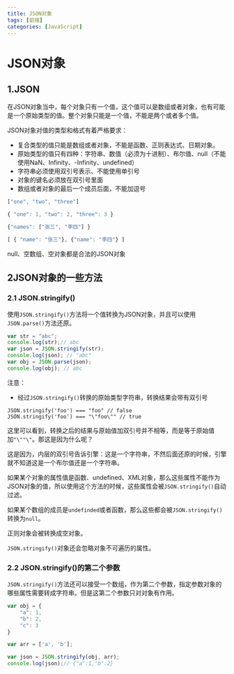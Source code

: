 ```yaml
---
title: JSON对象
tags: [前端]
categories: [JavaScript]
---
```

# JSON对象
## 1.JSON

在JSON对象当中，每个对象只有一个值，这个值可以是数组或者对象，也有可能是一个原始类型的值。整个对象只能是一个值，不能是两个或者多个值。

JSON对象对值的类型和格式有着严格要求：

- 复合类型的值只能是数组或者对象，不能是函数、正则表达式、日期对象。
- 原始类型的值只有四种：字符串、数值（必须为十进制）、布尔值、null（不能使用NaN、Infinity、-Infinity、undefined）
- 字符串必须使用双引号表示、不能使用单引号
- 对象的键名必须放在双引号里面
- 数组或者对象的最后一个成员后面，不能加逗号

```JavaScript
["one", "two", "three"]

{ "one": 1, "two": 2, "three": 3 }

{"names": ["张三", "李四"] }

[ { "name": "张三"}, {"name": "李四"} ]
```

null、空数组、空对象都是合法的JSON对象

## 2JSON对象的一些方法

### 2.1 JSON.stringify()

使用`JSON.stringify()`方法将一个值转换为JSON对象，并且可以使用`JSON.parse()`方法还原。

```javascript
var str = "abc";
console.log(str);// abc
var json = JSON.stringify(str);
console.log(json); // "abc"
var obj = JSON.parse(json);
console.log(obj); // abc
```

注意：
- 经过`JSON.stringify()`转换的原始类型字符串，转换结果会带有双引号

```javasscript
JSON.stringify('foo') === "foo" // false
JSON.stringify('foo') === "\"foo\"" // true
```

这里可以看到，转换之后的结果与原始值加双引号并不相等，而是等于原始值加`"\""\"`。那这是因为什么呢？

这是因为，内层的双引号告诉引擎：这是一个字符串，不然后面还原的时候，引擎就不知道这是一个布尔值还是一个字符串。

如果某个对象的属性值是函数、undefined、XML对象，那么这些属性不能作为JSON对象的值，所以使用这个方法的时候，这些属性会被`JSON.stringify()`自动过滤。

如果某个数组的成员是`undefinded`或者函数，那么这些都会被`JSON.stringify()`转换为`null`。

正则对象会被转换成空对象。

`JSON.stringify()`对象还会忽略对象不可遍历的属性。

### 2.2 JSON.stringify()的第二个参数

`JSON.stringify()`方法还可以接受一个数组，作为第二个参数，指定参数对象的哪些属性需要转成字符串。但是这第二个参数只对对象有作用。

```js
var obj = {
    "a": 1,
    "b": 2,
    "c": 3
}

var arr = ['a', 'b'];

var json = JSON.stringify(obj, arr);
console.log(json);// {"a":1,"b":2}
```